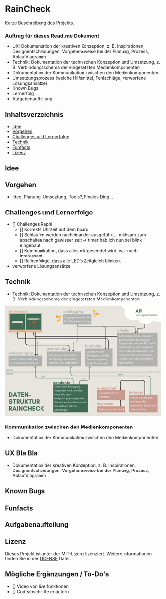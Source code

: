 # RainCheck

Kurze Beschreibung des Projekts.

### Auftrag für dieses Read.me Dokument

- UX: Dokumentation der kreativen Konzeption, z. B. Inspirationen, Designentscheidungen, Vorgehensweise bei der Planung, Prozess, Ablaufdiagramm
- Technik: Dokumentation der technischen Konzeption und Umsetzung, z. B. Verbindungsschema der eingesetzten Medienkomponenten
- Dokumentation der Kommunikation zwischen den Medienkomponenten 
- Umsetzungsprozess (welche Hilfsmittel, Fehlschläge, verworfene Lösungsansätze) 
- Known Bugs
- Lernerfolg
- Aufgabenaufteilung

## Inhaltsverzeichnis

- [Idee](#idee)
- [Vorgehen](#vorgehen)
- [Challenges und Lernerfolge](#challengesundLernerfolge)
- [Technik](#technik)
- [Funfacts](#funfacts)
- [Lizenz](#lizenz)

## Idee

## Vorgehen

- Idee, Planung, Umseztung, Tools?, Finales Ding...

## Challenges und Lernerfolge
- [] Challenges Raphi
  - [] Korrekte Uhrzeit auf dem board
  - [] Schlaufen werden nacheinander ausgeführt… mühsam zum abschalten nach gewisser zeit → timer hab ich nun bei blink eingebaut.
  - [] Kommunikation, dass alles mktgesendet wird, war noch interessant
  - [] Reihenfokge, dass alle LED‘s Zeitgleich blinken.
- verworfene Lösungsansätze

## Technik
- Technik: Dokumentation der technischen Konzeption und Umsetzung, z. B. Verbindungsschema der eingesetzten Medienkomponenten

![Datenstruktur](assets/img/datenstruktur.png)

### Kommunikation zwischen den Medienkomponenten
- Dokumentation der Kommunikation zwischen den Medienkomponenten 

## UX Bla Bla
- Dokumentation der kreativen Konzeption, z. B. Inspirationen, Designentscheidungen, Vorgehensweise bei der Planung, Prozess, Ablaufdiagramm

## Known Bugs

## Funfacts

## Aufgabenaufteilung

## Lizenz

Dieses Projekt ist unter der MIT-Lizenz lizenziert. Weitere Informationen finden Sie in der [LICENSE](LICENSE.txt) Datei.

## Mögliche Ergänzungen / To-Do's
- [] Video von live funktionen
- [] Codeabschnitte erläutern
